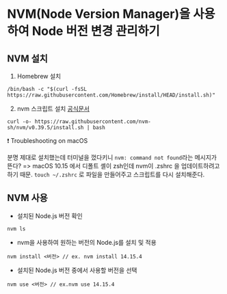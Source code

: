 
# NVM(Node Version Manager)을 사용하여 Node 버전 변경 관리하기

## NVM 설치

1. Homebrew 설치

```
/bin/bash -c "$(curl -fsSL https://raw.githubusercontent.com/Homebrew/install/HEAD/install.sh)"
 ```

2. nvm 스크립트 설치 [공식문서](https://github.com/nvm-sh/nvm)

```
curl -o- https://raw.githubusercontent.com/nvm-sh/nvm/v0.39.5/install.sh | bash
```

❗️ Troubleshooting on macOS

분명 제대로 설치했는데 터미널을 껐다키니 `nvm: command not found`라는 메시지가 뜬다?
=> macOS 10.15 에서 디폴트 셸이 zsh인데 nvm이 .zshrc 을 업데이트하려고 하기 때문. `touch ~/.zshrc` 로 파일을 만들어주고 스크립트를 다시 설치해준다.


## NVM 사용

- 설치된 Node.js 버전 확인

```
nvm ls
```

- nvm을 사용하여 원하는 버전의 Node.js를 설치 및 적용

```
nvm install <버전> // ex. nvm install 14.15.4
```

- 설치된 Node.js 버전 중에서 사용할 버전을 선택

```
nvm use <버전> // ex.nvm use 14.15.4
```




